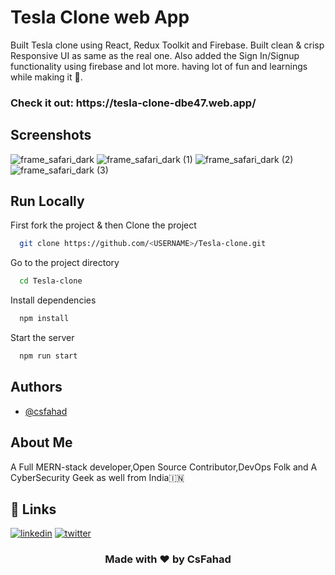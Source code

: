 
# Tesla Clone web App

Built Tesla clone using React, Redux Toolkit and Firebase. Built clean & crisp Responsive UI as same as the real one. Also added the Sign In/Signup functionality using firebase and lot more. having lot of fun and learnings while making it 🚀.

<h3>Check it out: https://tesla-clone-dbe47.web.app/</h3>

## Screenshots
![frame_safari_dark](https://user-images.githubusercontent.com/76874725/219395988-874b3526-094f-4ca8-bdc4-b7abf7493c56.png)
![frame_safari_dark (1)](https://user-images.githubusercontent.com/76874725/219396051-9b2aca79-a675-436b-8424-2fa68bb7dfd0.png)
![frame_safari_dark (2)](https://user-images.githubusercontent.com/76874725/219396071-2b3dd7bf-aa92-4916-a075-9f5ee7ef0225.png)
![frame_safari_dark (3)](https://user-images.githubusercontent.com/76874725/219396097-0007834e-fedc-4c69-9104-3858af3cfb1d.png)

## Run Locally

First fork the project & then Clone the project

```bash
  git clone https://github.com/<USERNAME>/Tesla-clone.git
```

Go to the project directory

```bash
  cd Tesla-clone
```

Install dependencies

```bash
  npm install
```

Start the server

```bash
  npm run start
```


## Authors

- [@csfahad](https://www.github.com/csfahad)


## About Me
A Full MERN-stack developer,Open Source Contributor,DevOps Folk and A CyberSecurity Geek as well from India🇮🇳


## 🔗 Links
[![linkedin](https://img.shields.io/badge/linkedin-0A66C2?style=for-the-badge&logo=linkedin&logoColor=white)](https://www.linkedin.com/in/csfahad)
[![twitter](https://img.shields.io/badge/twitter-1DA1F2?style=for-the-badge&logo=twitter&logoColor=white)](https://twitter.com/fahad_cs)

<div align="center"><h3>Made with ❤️ by CsFahad</h3></div>
